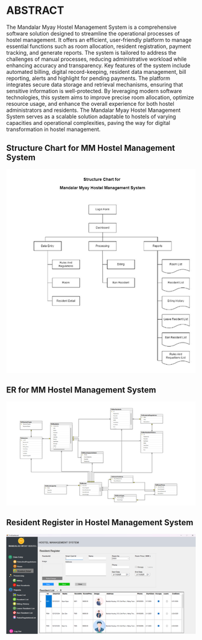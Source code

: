 ABSTRACT 
========

  The Mandalar Myay Hostel Management System is a comprehensive software solution designed to streamline the operational processes of hostel management. It offers an efficient, user-friendly platform to manage essential functions such as room allocation, resident registration, payment tracking, and generate reports. The system is tailored to address the challenges of manual processes, reducing administrative workload while enhancing accuracy and transparency.
  Key features of the system include automated billing, digital record-keeping, resident data management, bill reporting, alerts and highlight for pending payments. The platform integrates secure data storage and retrieval mechanisms, ensuring that sensitive information is well-protected.
  By leveraging modern software technologies, this system aims to improve precise room allocation, optimize resource usage, and enhance the overall experience for both hostel administrators and residents. The Mandalar Myay Hostel Management System serves as a scalable solution adaptable to hostels of varying capacities and operational complexities, paving the way for digital transformation in hostel management.


Structure Chart for MM Hostel Management System
-----------------------------------------------
![StructureChart](Images/systemImages/MMHMS-StructureChart.jpg)


ER for MM Hostel Management System
-----------------------------------
![ER](Images/systemImages/MMHMS-ER.png)


Resident Register in Hostel Management System
----------------------------------------------
![ResidentRegister](Images/systemImages/resident-register(2).png)
